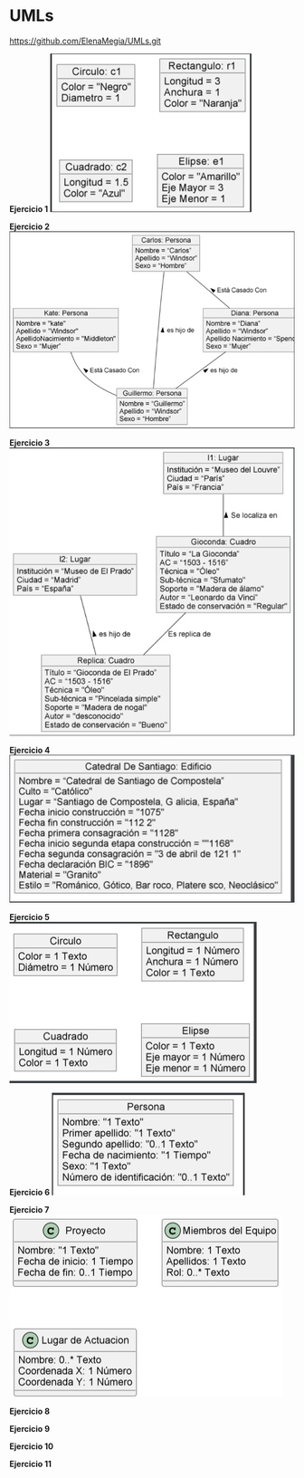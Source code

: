 # UMLs

https://github.com/ElenaMegia/UMLs.git



**__Ejercicio 1__**
![img_2.png](img_2.png)


**__Ejercicio 2__**
![img.png](img.png)


**__Ejercicio 3__** 
![img_1.png](img_1.png)


**__Ejercicio 4__** 
![img_3.png](img_3.png)


**__Ejercicio 5__** 
![img_4.png](img_4.png)


**__Ejercicio 6__**
![img_5.png](img_5.png)


**__Ejercicio 7__**
![img_6.png](img_6.png)


**__Ejercicio 8__**


**__Ejercicio 9__**


**__Ejercicio 10__**


**__Ejercicio 11__**

